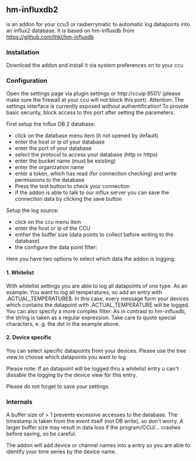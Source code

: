## hm-influxdb2
is an addon for your ccu3 or rasberrymatic to automatic log datapoints into an influx2 database.
It is based on hm-influxdb from https://github.com/thkl/hm-influxdb

### Installation
Download the addon and install it via system preferences on to your ccu

### Configuration

Open the settings page via plugin settings or http://ccuip:9501/ (please make sure the firewall at your ccu will not block this port).
Attention: The settings interface is currently exposed *without* authentification! To provide basic security, block access to this port after setting the parameters.

First setup the Influx DB 2 database:
* click on the database menu item (it not opened by default)
* enter the host or ip of your database
* enter the port of your database
* select the protocol to access your database (http or https)
* enter the bucket name (must be existing)
* enter the organization name
* enter a token, which has read (for connection checking) and write permissions to the database
* Press the test button to check your connection
* if the addon is able to talk to our influx server you can save the connection data by clicking the save button

Setup the log source:
* click on the ccu menu item
* enter the host or ip of the CCU
* enther the buffer size (data points to collect before writing to the database)
* the configure the data point filter:

Here you have two options to select which data the addon is logging:

#### 1. Whitelist
With whitelist settings you are able to log all datapoints of one type. As an example: You want to log all temperatures, so add an entry with \.ACTUAL_TEMPERATURE$.
In this case, every message form your devices which contains the datapoint with .ACTUAL_TEMPERATURE will be logged.
You can also specify a more complex filter: As in contrast to hm-influxdb, the string is taken as a regular expression. Take care to quote special characters, e. g. the dot in the example above.

#### 2. Device specific
You can select specific datapoints from your devices. Please use the tree view to choose which datapoints you want to log

Please note: If an datapoint will be logged thru a whitelist entry u can't dissable the logging by the device view for this entry.

Please do not forget to save your settings.


### Internals
A buffer size of > 1 prevents excessive accesses to the database. The timestamp is taken from the event itself (not DB write), so don't worry.
A larger buffer size may result in data loss if the program/CCU/... crashes before saving, so be careful.

The addon will add device or channel names into a entry so you are able to identify your time series by the device name.